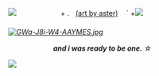 ![](https://wilardo.crd.co/assets/images/gallery22/665c69e4.gif?v=d19c95ca)
   ㅤㅤㅤ  ㅤㅤㅤ + .ㅤ[(art by aster)](https://x.com/pastelstarstuff/status/1830359758295187747) ㅤ` +![](https://media.discordapp.net/attachments/903364339464044575/1090720142197002310/97993F4A-66B6-4BCA-BBFD-42F6E937BF52.gif) <h6>
 
 [![GWa-J8i-W4-AAYMES.jpg](https://i.postimg.cc/LX5JHwYM/GWa-J8i-W4-AAYMES.jpg)](https://postimg.cc/CByh7vsv)

ㅤㅤㅤㅤㅤㅤㅤ***and i was ready to be one.***    ⁠☆

![](https://wilardo.crd.co/assets/images/gallery22/665c69e4.gif?v=d19c95ca)
